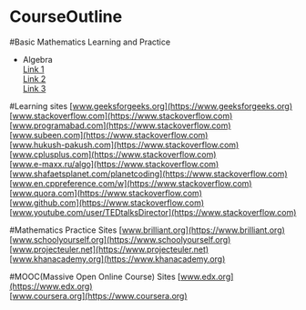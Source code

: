 # CourseOutline

#Basic Mathematics Learning and Practice
 + Algebra  
   [Link 1](https://brilliant.org/math/algebra/algebraic-expressions)  
   [Link 2](https://schoolyourself.org/learn)  
   [Link 3](https://www.khanacademy.org/math/algebra-basics)  

#Learning sites
[www.geeksforgeeks.org](https://www.geeksforgeeks.org)  
[www.stackoverflow.com](https://www.stackoverflow.com)  
[www.programabad.com](https://www.stackoverflow.com)  
[www.subeen.com](https://www.stackoverflow.com)  
[www.hukush-pakush.com](https://www.stackoverflow.com)  
[www.cplusplus.com](https://www.stackoverflow.com)  
[www.e-maxx.ru/algo](https://www.stackoverflow.com)  
[www.shafaetsplanet.com/planetcoding](https://www.stackoverflow.com)  
[www.en.cppreference.com/w](https://www.stackoverflow.com)  
[www.quora.com](https://www.stackoverflow.com)  
[www.github.com](https://www.stackoverflow.com)  
[www.youtube.com/user/TEDtalksDirector](https://www.stackoverflow.com)  

#Mathematics Practice Sites
[www.brilliant.org](https://www.brilliant.org)  
[www.schoolyourself.org](https://www.schoolyourself.org)  
[www.projecteuler.net](https://www.projecteuler.net)  
[www.khanacademy.org](https://www.khanacademy.org)  

#MOOC(Massive Open Online Course) Sites
[www.edx.org](https://www.edx.org)  
[www.coursera.org](https://www.coursera.org)  
